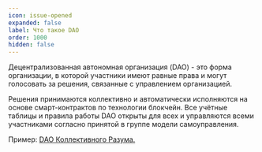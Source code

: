 ```yaml
---
icon: issue-opened
expanded: false
label: Что такое DAO
order: 1000
hidden: false
---
```


Децентрализованная автономная организация (DAO) - это форма организации, в которой участники имеют равные права и могут голосовать за решения, связанные с управлением организацией. 

Решения принимаются коллективно и автоматически исполняются на основе смарт-контрактов по технологии блокчейн. Все учётные таблицы и правила работы DAO открыты для всех и управляются всеми участниками согласно принятой в группе модели самоуправления.

<!-- Люди издревне входили в союзы, чтобы улучшить свои шансы на успех в совместных делах. Теперь <a href="https://t.me/dacombot">UNIDAO</a> помогает им вести учёт и достигать совместные цели при учёте вклада в развитие группы каждым участником.  -->

Пример: <a href="https://t.me/intellect_run">DAO Коллективного Разума.</a> 

